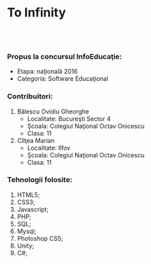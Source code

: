 # To Infinity
<br/>
<br/>
<h3>Propus la concursul InfoEducaţie:</h3>
<ul>
  <li>Etapa: naţională 2016</li>
  <li>Categoria: Software Educaţional</li>
</ul>
<h3>Contribuitori:</h3>
<ol>
  <li>
    Bălescu Ovidiu Gheorghe
    <ul>
      <li>Localitate: Bucureşti Sector 4</li>
      <li>Şcoala: Colegiul Naţional Octav Onicescu</li>
      <li>Clasa: 11</li>
    </ul>
  </li>
  <li>
    Cîlţea Marian
    <ul>
      <li>Localitate: Ilfov</li>
      <li>Şcoala: Colegiul Naţional Octav Onicescu</li>
      <li>Clasa: 11</li>
    </ul>
  </li>
</ol>

<h3>Tehnologii folosite:</h3>
<ol>
  <li>HTML5;</li>
  <li>CSS3;</li>
  <li>Javascript;</li>
  <li>PHP;</li>
  <li>SQL;</li>
  <li>Mysql;</li>
  <li>Photoshop CS5;</li>
  <li>Unity;</li>
  <li>C#;</li>
</ol>

